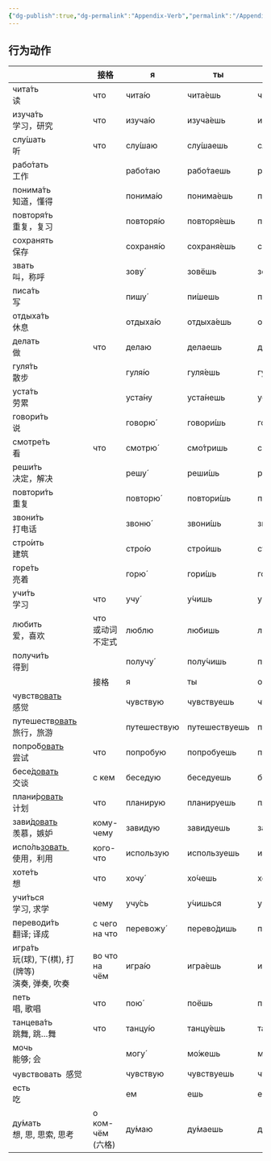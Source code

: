 ```yaml
---
{"dg-publish":true,"dg-permalink":"Appendix-Verb","permalink":"/Appendix-Verb/","dgPassFrontmatter":true}
---
```



## 行为动作

|                                             | 接格               | я           | ты            | он/она       | мы           | вы            | они          |
| :------------------------------------------ | ---------------- | ----------- | ------------- | ------------ | ------------ | ------------- | ------------ |
| чита́ть　<br>读                               | что              | чита́ю      | чита́ешь      | чита́ет      | чита́ем      | чита́ете      | чита́ют      |
| изуча́ть　<br>学习，研究                          | что              | изуча́ю     | изуча́ешь     | изуча́ет     | изуча́ем     | изуча́ете     | изуча́ют     |
| слу́шать　<br>听                              | что              | слу́шаю     | слу́шаешь     | слу́шает     | слу́шаем     | слу́шаете     | слу́шают     |
| рабо́тать　<br>工作                            |                  | рабо́таю    | рабо́таешь    | рабо́тает    | рабо́таем    | рабо́таете    | рабо́тают    |
| понима́ть　<br>知道，懂得                         |                  | понима́ю    | понима́ешь    | понима́ет    | понима́ем    | понима́ете    | понима́ют    |
| повторя́ть　<br>重复，复习                        |                  | повторя́ю   | повторя́ешь   | повторя́ет   | повторя́ем   | повторя́ете   | повторя́ют   |
| сохранять　<br>保存                            |                  | сохраня́ю   | сохраня́ешь   | сохраня́ет   | сохраня́ем   | сохраня́ете   | сохраня́ют   |
| звать　<br>叫，称呼                              |                  | зову́       | зовёшь        | зовёт        | зовём        | зовёте        | зову́т       |
| писа́ть　<br>写                               |                  | пишу́       | пи́шешь       | пи́шет       | пи́шем       | пи́шете       | пи́шут       |
| отдыха́ть　<br>休息                            |                  | отдыха́ю    | отдыха́ешь    | отдыха́ет    | отдыха́ем    | отдыха́ете    | отдыха́ют    |
| делать　<br>做                                | что              | делаю       | делаешь       | делает       | делаем       | делаете       | делают       |
| гуля́ть　<br>散步                              |                  | гуля́ю      | гуля́ешь      | гуля́ет      | гуля́ем      | гуля́ете      | гуля́ют      |
| уста́ть 　<br>劳累                             |                  | уста́ну     | уста́нешь     | уста́нет     | уста́нем     | уста́нете     | уста́нут     |
| говори́ть 　<br>说                            |                  | говорю́     | говори́шь     | говори́т     | говори́м     | говори́те     | говоря́т     |
| смотре́ть　<br>看                             | что              | смотрю́     | смо́тришь     | смо́трит     | смо́трим     | смо́трите     | смо́трят     |
| реши́ть　<br>决定，解决                           |                  | решу́       | реши́шь       | реши́т       | реши́м       | реши́те       | реша́т       |
| повтори́ть　<br>重复                           |                  | повторю́    | повтори́шь    | повтори́т    | повтори́м    | повтори́те    | повторя́т    |
| звони́ть　<br>打电话                            |                  | звоню́      | звони́шь      | звони́т      | звони́м      | звони́те      | звоня́т      |
| стро́ить　<br>建筑                             |                  | стро́ю      | стро́ишь      | стро́ит      | стро́им      | стро́ите      | стро́ят      |
| горе́ть　<br>亮着                              |                  | горю́       | гори́шь       | гори́т       | гори́м       | гори́те       | горя́т       |
| учи́ть　<br>学习                               | что              | учу́        | у́чишь        | у́чит        | у́чим        | у́чите        | у́чат        |
| любить　<br>爱，喜欢                             | что　<br>或动词不定式   | люблю       | любишь        | любит        | любим        | любите        | любят        |
| получи́ть　<br>得到                            |                  | получу́     | полу́чишь     | полу́чит     | полу́чим     | полу́чите     | полу́чат     |
|                                             | 接格               | я           | ты            | он/она       | мы           | вы            | они          |
| чувств<u>овать</u>　<br>感觉                   |                  | чувствую    | чувствуешь    | чувствует    | чувствуем    | чувствуете    | чувствуют    |
| путешеств<u>овать</u>　<br>旅行，旅游             |                  | путешествую | путешествуешь | путешествует | путешествуем | путешествуете | путешествуют |
| попро́б<u>овать</u>　<br>尝试                  | что              | попробую    | попробуешь    | попробует    | попробуем    | попробуете    | попробуют    |
| бесе́д<u>овать</u>　<br>交谈                   | с кем            | беседую     | беседуешь     | беседует     | беседуем     | беседуете     | беседуют     |
| плани́р<u>овать</u>　<br>计划                  | что              | планирую    | планируешь    | планирует    | планируем    | планируете    | планируют    |
| зави́д<u>овать</u>　<br>羡慕，嫉妒                | кому-чему        | завидую     | завидуешь     | завидует     | завидуем     | завидуете     | завидуют     |
| испо́ль<u>зовать </u>　<br>使用，利用             | кого-что         | использую   | используешь   | использует   | используем   | используете   | используют   |
| хоте́ть　<br>想                               | что              | хочу́       | хо́чешь       | хо́чет       | хоти́м       | хоти́те       | хотя́т       |
| учи́ться　<br>学习, 求学                         | чему             | учу́сь      | у́чишься      | у́чится      | у́чимся      | у́читесь      | у́чатся      |
| переводи́ть　<br>翻译; 译成                      | с чего<br>на что | перевожу́   | перево́дишь   | перево́дит   | перево́дим   | перево́дите   | перево́дят   |
| игра́ть　<br>玩(球), 下(棋), 打(牌等)<br>演奏, 弹奏, 吹奏 | во что<br>на чём | игра́ю      | игра́ешь      | игра́ет      | игра́ем      | игра́ете      | игра́ют      |
| петь<br>唱, 歌唱                               | что              | пою́        | поёшь         | поёт         | поём         | поёте         | пою́т        |
| танцева́ть　<br>跳舞, 跳…舞                      | что              | танцу́ю     | танцу́ешь     | танцу́ет     | танцу́ем     | танцу́ете     | танцу́ют     |
| мочь　<br>能够; 会                              |                  | могу́       | мо́жешь       | мо́жет       | мо́жем       | мо́жете       | мо́гут       |
| чувствовать  感觉                             |                  | чувствую    | чувствуешь    | чувствует    | чувствуем    | чувствуете    | чувствуют    |
| есть　<br>吃                                  |                  | ем          | ешь           | ест          | едим         | едите         | едят         |
| ду́мать　<br>想, 思, 思索, 思考                    | о ком-чём (六格)   | ду́маю      | ду́маешь      | ду́мает      | ду́маем      | ду́маете      | ду́мают      |

